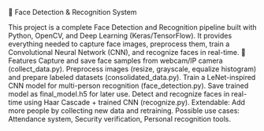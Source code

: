 👤 Face Detection & Recognition System

This project is a complete Face Detection and Recognition pipeline built with Python, OpenCV, and Deep Learning (Keras/TensorFlow). It provides everything needed to capture face images, preprocess them, train a Convolutional Neural Network (CNN), and recognize faces in real-time.
📌 Features
Capture and save face samples from webcam/IP camera (collect_data.py).
Preprocess images (resize, grayscale, equalize histogram) and prepare labeled datasets (consolidated_data.py).
Train a LeNet-inspired CNN model for multi-person recognition (face_detection.py).
Save trained model as final_model.h5 for later use.
Detect and recognize faces in real-time using Haar Cascade + trained CNN (recognize.py).
Extendable: Add more people by collecting new data and retraining.
Possible use cases: Attendance system, Security verification, Personal recognition tools.
